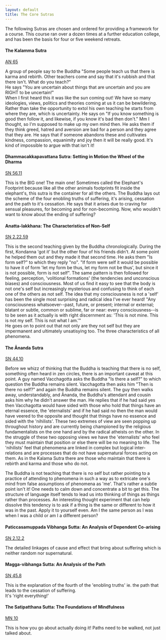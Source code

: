 ```yaml
---
layout: default 
title: The Core Sutras 
---
```


The following Sutras are chosen and ordered for providing a framework for a course. This course ran over a dozen times at a further education college, and has been the basis for four or five weekend retreats.


#### The Kalamma Sutra
[AN 65](https://accesstoinsight.org/lib/authors/soma/wheel008.html)    

A group of people say to the Buddha "Some people teach us that there is karma and rebirth. Other teachers come and say that it's rubbish and that there isn't. What do you teach?"  
He says "You are uncertain about things that are uncertain and you are RIGHT to be uncertain!"  
When I first heard this it was like the sun coming out! We have so many ideologies, views, politics and theories coming at us it can be bewildering. Rather than take the opportunity to extol his own teaching he starts from where they are, which is uncertainty. He says on "If you know something is good then follow it, and likewise, if you know it's bad then don't." Mm I thought, so I'm supposed to make up my own mind then. He asks them if they think greed, hatred and aversion are bad for a person and they agree that they are. He says that if someone abandons these and cultivates kindness, compassion, equanimity and joy then it will be really good. It's kind of impossible to argue with that isn't it!


#### Dhammacakkapavattana Sutra: Setting in Motion the Wheel of the Dharma
[SN 56.11](https://www.dhammatalks.org/suttas/SN/SN56_11.html)  

This is the BIG one! The main one! Sometimes called the Elephant's Footprint because like all the other animals footprints fit inside the elephant's, this sutra is the container for all the others. The Buddha lays out the scheme of the four enobling truths of suffering, it's arising, cessation and the path to it's cessation. He says that it arises due to craving for sensual pleasures, for becoming and for non-becoming. Now, who wouldn't want to know about the ending of suffering?


#### Anatta-lakkhana: The Characteristics of Non-Self
[SN 2.22.59](/pages/suttas/sn/290-anatta-lakkhana.html)  

This is the second teaching given by the Buddha chronologically. During the first, Kondanna 'got it' but the other four of his friends didn't. At some point he helped them out and they made it that second time. He asks them "Is form self?" to which they reply "no". "If form were self it would be possible to have it of form 'let my form be thus, let my form not be thus', but since it is not possible, form is not self". The same pattern is then followed for feeling, perception, 'volitional formations' (the tendencies and unconscious biases) and consciousness. Most of us find it easy to see that the body is not one's self but increasingly mysterious and confusing to think of each one of the others as not self. The idea that my consciousness is not a 'self' has been the single most surprising and radical idea I've ever heard! "Any consciousness whatsoever--past, future, or present; internal or external; blatant or subtle, common or sublime, far or near: every consciousness--is to be seen as it actually is with right discernment as: 'This is not mine. This is not my self. This is not what I am.'"  
He goes on to point out that not only are they not self but they are impermanent and ultimately unsatisying too. The three characteristics of all phenomena.


<a name="ananda"></a>
#### The Ānanda Sutra
[SN 44.10](/pages/suttas/sn2/130-ananda.html)  

Before we whizz of thinking that the Buddha is teaching that there is no self, something often heard in zen circles, there is an important caveat at this point. A guy named Vacchagotta asks the Buddha "Is there a self?" to which question the Buddha remains silent. Vacchagotta then asks him "Then is there no self?" and again the Buddha remains silent. The guy then walks away, understandably, and Ānanda, the Buddha's attendant and cousin asks him why he didn't answer the man. He replies that if he had said yes then Vacchagotta would have sided with those who hold that things have an eternal essence, the 'eternalists' and if he had said no then the man would have veered to the opposite and thought that things have no essence and sided with the 'nihilists'. These two extremes of view are seen popping up throughout history and are currently being championed by the religious fundamentalists on the one hand and by the radical atheists on the other. In the struggle of these two opposing views we have the 'eternalists' who feel they must maintain that position or else there will be no meaning to life. The 'nihilists' feel that phenomena are linked in complex but logical inter-relations and are processes that do not have supernatural forces acting on them. As in the Kalama Sutra there are those who maintain that there is rebirth and karma and those who do not.  

The Buddha is not teaching that there is no self but rather pointing to a practice of attending to phenomena in such a way as to extricate one's mind from false assumptions of phenomena as 'me'. That's rather a subtle point isn't it! One needs to calm down and concentrate a bit to get this. The structure of language itself tends to lead us into thinking of things as things rather than processes. An interesting thought experiment that can help dissolve this tendency is to ask if a thing is the same or different to how it was in the past.  Apply it to yourself even. Am I the same person as I was when I was a child or am I a different person?


#### Paticcasamuppada Vibhanga Sutta: An Analysis of Dependent Co-arising
[SN 2.12.2](http://localhost:4000/pages/suttas/sn/165-ps.html)

The detailed linkages of cause and effect that bring about suffering which is neither random nor supernatural.


#### Magga-vibhanga Sutta: An Analysis of the Path
[SN 45.8](https://www.accesstoinsight.org/tipitaka/sn/sn45/sn45.008.than.html)

This is the explanation of the fourth of the 'enobling truths' ie. the path that leads to the cessation of suffering.  
It's 'right everything!'

#### The Satipatthana Sutta: The Foundations of Mindfulness
[MN 10](/pages/suttas/mn/10-sati.html)

This is how you go about actually doing it! Paths need to be walked, not just talked about.
